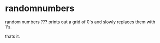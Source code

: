 # randomnumbers
random numbers ???
prints out a grid of 0's and slowly replaces them with 1's.

thats it.
